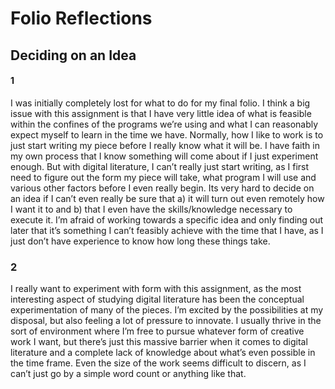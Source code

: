 # Folio Reflections

## Deciding on an Idea
#### 1
I was initially completely lost for what to do for my final folio. I think a big issue with this assignment is that I have very little idea of what is feasible within the confines of the programs we’re using and what I can reasonably expect myself to learn in the time we have. Normally, how I like to work is to just start writing my piece before I really know what it will be. I have faith in my own process that I know something will come about if I just experiment enough. But with digital literature, I can’t really just start writing, as I first need to figure out the form my piece will take, what program I will use and various other factors before I even really begin. Its very hard to decide on an idea if I can’t even really be sure that a) it will turn out even remotely how I want it to and b) that I even have the skills/knowledge necessary to execute it. I’m afraid of working towards a specific idea and only finding out later that it’s something I can’t feasibly achieve with the time that I have, as I just don’t have experience to know how long these things take. 

### 2
I really want to experiment with form with this assignment, as the most interesting aspect of studying digital literature has been the conceptual experimentation of many of the pieces. I’m excited by the possibilities at my disposal, but also feeling a lot of pressure to innovate. I usually thrive in the sort of environment where I’m free to pursue whatever form of creative work I want, but there’s just this massive barrier when it comes to digital literature and a complete lack of knowledge about what’s even possible in the time frame. Even the size of the work seems difficult to discern, as I can’t just go by a simple word count or anything like that. 
